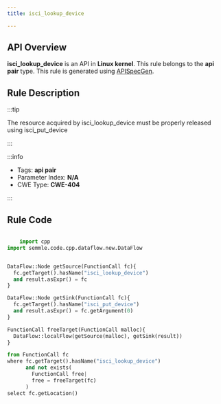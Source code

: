 ```yaml
---
title: isci_lookup_device

---
```



## API Overview
**isci_lookup_device** is an API in **Linux kernel**. This rule belongs to the **api pair** type. This rule is generated using [APISpecGen](../../tools/APISpecGen).
## Rule Description

:::tip

The resource acquired by isci_lookup_device must be properly released using isci_put_device

:::

:::info

- Tags: **api pair**
- Parameter Index: **N/A**
- CWE Type: **CWE-404**

:::

## Rule Code
```python

    import cpp
import semmle.code.cpp.dataflow.new.DataFlow


DataFlow::Node getSource(FunctionCall fc){
  fc.getTarget().hasName("isci_lookup_device")
  and result.asExpr() = fc
}

DataFlow::Node getSink(FunctionCall fc){
  fc.getTarget().hasName("isci_put_device")
  and result.asExpr() = fc.getArgument(0)
}

FunctionCall freeTarget(FunctionCall malloc){
  DataFlow::localFlow(getSource(malloc), getSink(result))
}

from FunctionCall fc
where fc.getTarget().hasName("isci_lookup_device")
      and not exists(
        FunctionCall free| 
        free = freeTarget(fc)
      )
select fc.getLocation()

    
```